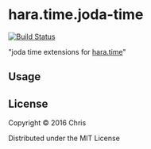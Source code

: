 # hara.time.joda-time

[![Build Status](https://travis-ci.org/zcaudate/hara.time.joda.png?branch=master)](https://travis-ci.org/zcaudate/hara)

"joda time extensions for [hara.time](https://github.com/zcaudate/hara)"

## Usage




## License

Copyright © 2016 Chris

Distributed under the MIT License
